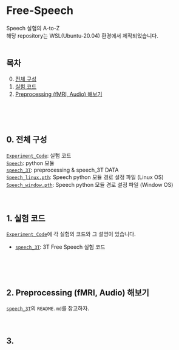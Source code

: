 # Free-Speech
Speech 실험의 A-to-Z\
해당 repository는 WSL(Ubuntu-20.04) 환경에서 제작되었습니다. 
<br/>
<br/>

## 목차
0. [전체 구성](##-0.-전체-구성)
1. [실험 코드](##-1.-실험-코드)
2. [Preprocessing (fMRI, Audio) 해보기](##-2.-Preprocessing-(fMRI,-Audio)-해보기)

<br/>
<br/>
<br/>

## 0. 전체 구성
[`Experiment_Code`](Experiment_Code): 실험 코드\
[`Speech`](Speech): python 모듈\
[`speech_3T`](speech_3T): preprocessing & speech_3T DATA\
[`Speech_linux.pth`](Speech_linux.pth): Speech python 모듈 경로 설정 파일 (Linux OS)\
[`Speech_window.pth`](Speech_window.pth): Speech python 모듈 경로 설정 파일 (Window OS)
<br/>
<br/>
<br/>

## 1. 실험 코드
[`Experiment_Code`](Experiment_Code)에 각 실험의 코드와 그 설명이 있습니다.
- [`speech_3T`](Experiment_Code/speech_3T): 3T Free Speech 실험 코드
<br/>
<br/>
<br/>

## 2. Preprocessing (fMRI, Audio) 해보기
[`speech_3T`](speech_3T)의 `README.md`를 참고하자.
<br/>
<br/>
<br/>

## 3. 